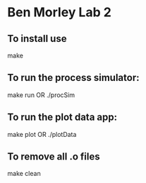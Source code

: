 # Ben Morley Lab 2

## To install use
make

## To run the process simulator:
make run    OR      ./procSim

## To run the plot data app:
make plot 	OR 		./plotData

## To remove all .o files 
make clean

